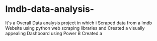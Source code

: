 # Imdb-data-analysis-
It's a Overall Data analysis project in which i Scraped data from a Imdb Website using python web scraping libraries and Created a visually appealing Dashboard using Power B  Created a 
